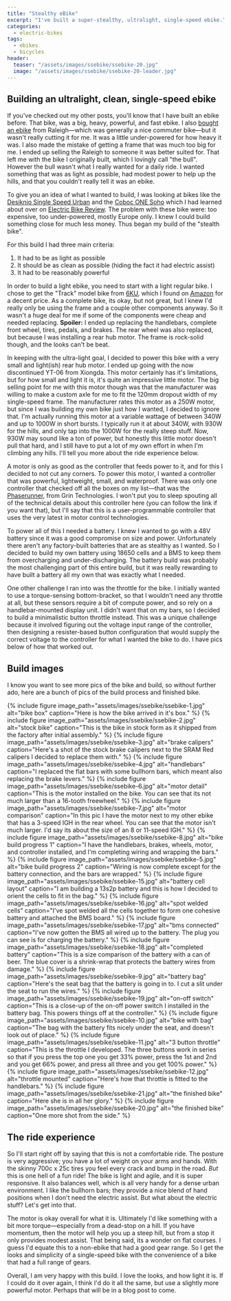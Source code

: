 ```yaml
---
title: "Stealthy eBike"
excerpt: "I've built a super-stealthy, ultralight, single-speed ebike."
categories:
  - electric-bikes
tags:
  - ebikes
  - bicycles
header:
  teaser: "/assets/images/ssebike/ssebike-20.jpg"
  image: "/assets/images/ssebike/ssebike-20-leader.jpg"
---
```


## Building an ultralight, clean, single-speed ebike

If you've checked out my other posts, you'll know that I have built an ebike before. That bike, was a big, heavy, powerful, and fast ebike. I also [bought an ebike](/electric-bikes/new-ebike/) from Raleigh—which was generally a nice commuter bike—but it wasn't really cutting it for me. It was a little under-powered for how heavy it was. I also made the mistake of getting a frame that was much too big for me. I ended up selling the Raleigh to someone it was better suited for. That left me with the bike I originally built, which I lovingly call "the bull". However the bull wasn't what I really wanted for a daily ride. I wanted something that was as light as possible, had modest power to help up the hills, and that you couldn't really tell it was an ebike.

To give you an idea of what I wanted to build, I was looking at bikes like the [Desiknio Single Speed Urban](https://electricbikereview.com/desiknio/single-speed-urban/) and the [Coboc ONE Soho](https://electricbikereview.com/coboc/one-soho/) which I had learned about over on [Electric Bike Review](https://electricbikereview.com). The problem with these bike were: too expensive, too under-powered, mostly Europe only. I knew I could build something close for much less money. Thus began my build of the "stealth bike".

For this build I had three main criteria:

1. It had to be as light as possible
2. It should be as clean as possible (hiding the fact it had electric assist)
3. It had to be reasonably powerful

In order to build a light ebike, you need to start with a light regular bike. I chose to get the "Track" model bike from [6KU](https://www.6ku.com), which I found on [Amazon]( https://www.amazon.com/dp/B018NVR8Q6/ref=cm_sw_em_r_mt_dp_U_yBz.CbPNJ9N7V) for a decent price. As a complete bike, its okay, but not great, but I knew I'd really only be using the frame and a couple other components anyway. So it wasn't a huge deal for me if some of the components were cheap and needed replacing.
__Spoiler:__ I ended up replacing the handlebars, complete front wheel, tires, pedals, and brakes. The rear wheel was also replaced, but because I was installing a rear hub motor. The frame is rock-solid though, and the looks can't be beat.

In keeping with the ultra-light goal, I decided to power this bike with a very small and light(ish) rear hub motor. I ended up going with the now discontinued YT-06 from Xiongda. This motor certainly has it's limitations, but for how small and light it is, it's quite an impressive little motor. The big selling point for me with this motor though was that the manufacturer was willing to make a custom axle for me to fit the 120mm dropout width of my single-speed frame. The manufacturer rates this motor as a 250W motor, but since I was building my own bike just how I wanted, I decided to ignore that. I'm actually running this motor at a variable wattage of between 340W and up to 1000W in short bursts. I typically run it at about 340W, with 930W for the hills, and only tap into the 1000W for the really steep stuff. Now, 930W may sound like a ton of power, but honestly this little motor doesn't pull that hard, and I still have to put a lot of my own effort in when I'm climbing any hills. I'll tell you more about the ride experience below.

A motor is only as good as the controller that feeds power to it, and for this I decided to not cut any corners. To power this motor, I wanted a controller that was powerful, lightweight, small, and waterproof. There was only one controller that checked off all the boxes on my list—that was the [Phaserunner](https://www.ebikes.ca/product-info/phaserunner.html), from Grin Technologies. I won't put you to sleep spouting all of the technical details about this controller here (you can follow the link if you want that), but I'll say that this is a user-programmable controller that uses the very latest in motor control technologies.

To power all of this I needed a battery. I knew I wanted to go with a 48V battery since it was a good compromise on size and power. Unfortunately there aren't any factory-built batteries that are as stealthy as I wanted. So I decided to build my own battery using 18650 cells and a BMS to keep them from overcharging and under-discharging. The battery build was probably the most challenging part of this entire build, but it was really rewarding to have built a battery all my own that was exactly what I needed.

One other challenge I ran into was the throttle for the bike. I initially wanted to use a torque-sensing bottom-bracket, so that I wouldn't need any throttle at all, but these sensors require a bit of compute power, and so rely on a handlebar-mounted display unit. I didn't want that on my bars, so I decided to build a minimalistic button throttle instead. This was a unique challenge because it involved figuring out the voltage input range of the controller, then designing a resister-based button configuration that would supply the correct voltage to the controller for what I wanted the bike to do. I have pics below of how that worked out.

## Build images

I know you want to see more pics of the bike and build, so without further ado, here are a bunch of pics of the build process and finished bike.

{% include figure image_path="assets/images/ssebike/ssebike-1.jpg" alt="bike box" caption="Here is how the bike arrived in it's box." %}
{% include figure image_path="assets/images/ssebike/ssebike-2.jpg" alt="stock bike" caption="This is the bike in stock form as it shipped from the factory after initial assembly." %}
{% include figure image_path="assets/images/ssebike/ssebike-3.jpg" alt="brake calipers" caption="Here's a shot of the stock brake calipers next to the SRAM Red calipers I decided to replace them with." %}
{% include figure image_path="assets/images/ssebike/ssebike-4.jpg" alt="handlebars" caption="I replaced the flat bars with some bullhorn bars, which meant also replacing the brake levers." %}
{% include figure image_path="assets/images/ssebike/ssebike-6.jpg" alt="motor detail" caption="This is the motor installed on the bike. You can see that its not much larger than a 16-tooth freewheel." %}
{% include figure image_path="assets/images/ssebike/ssebike-7.jpg" alt="motor comparison" caption="In this pic I have the motor next to my other ebike that has a 3-speed IGH in the rear wheel. You can see that the motor isn't much larger. I'd say its about the size of an 8 or 11-speed IGH." %}
{% include figure image_path="assets/images/ssebike/ssebike-8.jpg" alt="bike build progress 1" caption="I have the handlebars, brakes, wheels, motor, and controller installed, and I'm completing wiring and wrapping the bars." %}
{% include figure image_path="assets/images/ssebike/ssebike-5.jpg" alt="bike build progress 2" caption="Wiring is now complete except for the battery connection, and the bars are wrapped." %}
{% include figure image_path="assets/images/ssebike/ssebike-15.jpg" alt="battery cell layout" caption="I am building a 13s2p battery and this is how I decided to orient the cells to fit in the bag." %}
{% include figure image_path="assets/images/ssebike/ssebike-16.jpg" alt="spot welded cells" caption="I've spot welded all the cells together to form one cohesive battery and attached the BMS board." %}
{% include figure image_path="assets/images/ssebike/ssebike-17.jpg" alt="bms connected" caption="I've now gotten the BMS all wired up to the battery. The plug you can see is for charging the battery." %}
{% include figure image_path="assets/images/ssebike/ssebike-18.jpg" alt="completed battery" caption="This is a size comparison of the battery with a can of beer. The blue cover is a shrink-wrap that protects the battery wires from damage." %}
{% include figure image_path="assets/images/ssebike/ssebike-9.jpg" alt="battery bag" caption="Here's the seat bag that the battery is going in to. I cut a slit under the seat to run the wires." %}
{% include figure image_path="assets/images/ssebike/ssebike-19.jpg" alt="on-off switch" caption="This is a close-up of the on-off power switch I installed in the battery bag. This powers things off at the controller." %}
{% include figure image_path="assets/images/ssebike/ssebike-10.jpg" alt="bike with bag" caption="The bag with the battery fits nicely under the seat, and doesn't look out of place." %}
{% include figure image_path="assets/images/ssebike/ssebike-11.jpg" alt="3 button throttle" caption="This is the throttle I developed. The three buttons work in series so that if you press the top one you get 33% power, press the 1st and 2nd and you get 66% power, and press all three and you get 100% power." %}
{% include figure image_path="assets/images/ssebike/ssebike-12.jpg" alt="throttle mounted" caption="Here's how that throttle is fitted to the handlebars." %}
{% include figure image_path="assets/images/ssebike/ssebike-21.jpg" alt="the finished bike" caption="Here she is in all her glory." %}
{% include figure image_path="assets/images/ssebike/ssebike-20.jpg" alt="the finished bike" caption="One more shot from the side." %}

## The ride experience

So I'll start right off by saying that this is not a comfortable ride. The posture is very aggressive; you have a lot of weight on your arms and hands. With the skinny 700c x 25c tires you feel every crack and bump in the road. _But_ this is one hell of a fun ride! The bike is light and agile, and it is super responsive. It also balances well, which is all very handy for a dense urban environment. I like the bullhorn bars; they provide a nice blend of hand positions when I don't need the electric assist. But what about the electric stuff? Let's get into that.

The motor is okay overall for what it is. Ultimately I'd like something with a bit more torque—especially from a dead-stop on a hill. If you have momentum, then the motor will help you up a steep hill, but from a stop it only provides modest assist. That being said, its a wonder on flat courses. I guess I'd equate this to a non-ebike that had a good gear range. So I get the looks and simplicity of a single-speed bike with the convenience of a bike that had a full range of gears.

Overall, I am very happy with this build. I love the looks, and how light it is. If I could do it over again, I think I'd do it all the same, but use a slightly more powerful motor. Perhaps that will be in a blog post to come.
